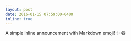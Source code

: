 ```yaml
---
layout: post
date: 2016-01-15 07:59:00-0400
inline: true
---
```


A simple inline announcement with Markdown emoji! :sparkles: :smile:
